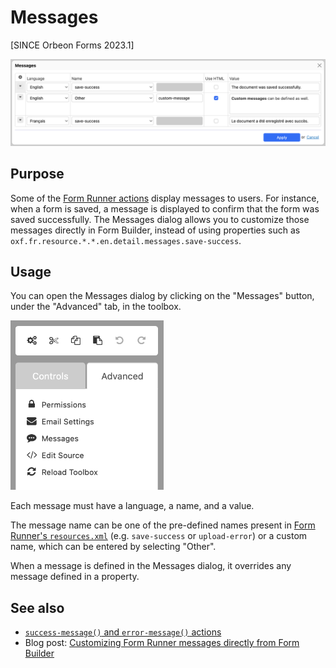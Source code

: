 # Messages

[SINCE Orbeon Forms 2023.1]

![Messages dialog](images/messages.png)

## Purpose

Some of the [Form Runner actions](/form-runner/advanced/buttons-and-processes/actions-form-runner.md) display messages to users. For instance, when a form is saved, a message is displayed to confirm that the form was saved successfully. The Messages dialog allows you to customize those messages directly in Form Builder, instead of using properties such as `oxf.fr.resource.*.*.en.detail.messages.save-success`.

## Usage

You can open the Messages dialog by clicking on the "Messages" button, under the "Advanced" tab, in the toolbox.

<img src="images/advanced-menu.png" width="245">

Each message must have a language, a name, and a value.

The message name can be one of the pre-defined names present in [Form Runner's `resources.xml`](https://github.com/orbeon/orbeon-forms/blob/master/form-runner/jvm/src/main/resources/apps/fr/i18n/resources.xml) (e.g. `save-success` or `upload-error`) or a custom name, which can be entered by selecting "Other".

When a message is defined in the Messages dialog, it overrides any message defined in a property.

## See also

- [`success-message()` and `error-message()` actions](/form-runner/advanced/buttons-and-processes/actions-form-runner.md#success-message-and-error-message)
- Blog post: [Customizing Form Runner messages directly from Form Builder](https://blog.orbeon.com/2023/10/customizing-form-runner-messages.html)